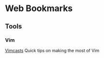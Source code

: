 Web Bookmarks
=============

Tools
-----

### Vim ###

[Vimcasts][tools_vim_01]
Quick tips on making the most of Vim







[tools_vim_01]: http://vimcasts.org/episodes/page/8/ "Vimcasts: Episode 1"

